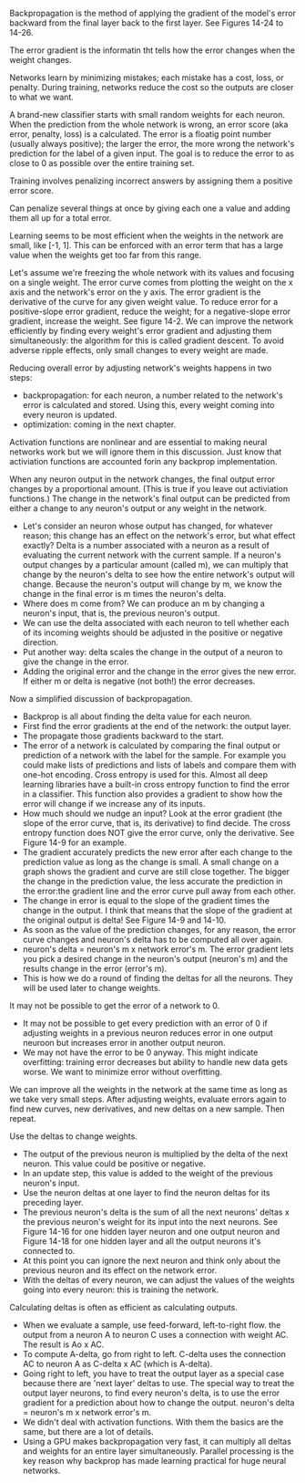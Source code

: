 Backpropagation is the method of applying the gradient of the model's error backward from the final layer back to the first layer. See Figures 14-24 to 14-26.

The error gradient is the informatin tht tells how the error changes when the weight changes.

Networks learn by minimizing mistakes; each mistake has a cost, loss, or penalty. During training, networks reduce the cost so the outputs are closer to what we want.

A brand-new classifier starts with small random weights for each neuron. When the prediction from the whole network is wrong, an error score (aka error, penalty, loss) is a calculated. The error is a floatig point number (usually always positive); the larger the error, the more wrong the network's prediction for the label of a given input. The goal is to reduce the error to as close to 0 as possible over the entire training set.

Training involves penalizing incorrect answers by assigning them a positive error score.

Can penalize several things at once by giving each one a value and adding them all up for a total error.

Learning seems to be most efficient when the weights in the network are small, like \[-1, 1\]. This can be enforced with an error term that has a large value when the weights get too far from this range.

Let's assume we're freezing the whole network with its values and focusing on a single weight. The error curve comes from plotting the weight on the x axis and the network's error on the y axis. The error gradient is the derivative of the curve for any given weight value. To reduce error for a positive-slope error gradient, reduce the weight; for a negative-slope error gradient, increase the weight. See figure 14-2. We can improve the network efficiently by finding every weight's error gradient and adjusting them simultaneously: the algorithm for this is called gradient descent. To avoid adverse ripple effects, only small changes to every weight are made.

Reducing overall error by adjusting network's weights happens in two steps: 
- backpropagation: for each neuron, a number related to the network's error is calculated and stored. Using this, every weight coming into every neuron is updated.
- optimization: coming in the next chapter.

Activation functions are nonlinear and are essential to making neural networks work but we will ignore them in this discussion. Just know that activiation functions are accounted forin any backprop implementation.

When any neuron output in the network changes, the final output error changes by a proportional amount. (This is true if you leave out activiation functions.) The change in the network's final output can be predicted from either a change to any neuron's output or any weight in the network.
- Let's consider an neuron whose output has changed, for whatever reason; this change has an effect on the network's error, but what effect exactly? Delta is a number associated with a neuron as a result of evaluating the current network with the current sample. If a neuron's output changes by a particular amount (called m), we can multiply that change by the neuron's delta to see how the entire network's output will change. Because the neuron's output will change by m, we know the change in the final error is m times the neuron's delta.
- Where does m come from? We can produce an m by changing a neuron's input, that is, the previous neuron's output.
- We can use the delta associated with each neuron to tell whether each of its incoming weights should be adjusted in the positive or negative direction.
- Put another way: delta scales the change in the output of a neuron to give the change in the error.
- Adding the original error and the change in the error gives the new error. If either m or delta is negative (not both!) the error decreases.

Now a simplified discussion of backpropagation.
- Backprop is all about finding the delta value for each neuron.
- First find the error gradients at the end of the network: the output layer.
- The propagate those gradients backward to the start.
- The error of a network is calculated by comparing the final output or prediction of a network with the label for the sample. For example you could make lists of predictions and lists of labels and compare them with one-hot encoding. Cross entropy is used for this. Almost all deep learning libraries have a built-in cross entropy function to find the error in a classifier. This function also provides a gradient to show how the error will change if we increase any of its inputs.
- How much should we nudge an input? Look at the error gradient (the slope of the error curve, that is, its derivative) to find decide. The cross entropy function does NOT give the error curve, only the derivative. See Figure 14-9 for an example.
- The gradient accurately predicts the new error after each change to the prediction value as long as the change is small. A small change on a graph shows the gradient and curve are still close together. The bigger the change in the prediction value, the less accurate the prediction in the error:the gradient line and the error curve pull away from each other.
- The change in error is equal to the slope of the gradient times the change in the output. I think that means that the slope of the gradient at the original output is delta! See Figure 14-9 and 14-10.
- As soon as the value of the prediction changes, for any reason, the error curve changes and neuron's delta has to be computed all over again.
- neuron's delta = neuron's m x network error's m. The error gradient lets you pick a desired change in the neuron's output (neuron's m) and the results change in the error (error's m).
- This is how we do a round of finding the deltas for all the neurons. They will be used later to change weights.

It may not be possible to get the error of a network to 0.
- It may not be possible to get every prediction with an error of 0 if adjusting weights in a previous neuron reduces error in one output neuroon but increases error in another output neuron.
- We may not have the error to be 0 anyway. This might indicate overfitting: training error decreases but ability to handle new data gets worse. We want to minimize error without overfitting.

We can improve all the weights in the network at the same time as long as we take very small steps. After adjusting weights, evaluate errors again to find new curves, new derivatives, and new deltas on a new sample. Then repeat.

Use the deltas to change weights.
- The output of the previous neuron is multiplied by the delta of the next neuron. This value could be positive or negative.
- In an update step, this value is added to the weight of the previous neuron's input.
- Use the neuron deltas at one layer to find the neuron deltas for its preceding layer.
- The previous neuron's delta is the sum of all the next neurons' deltas x the previous neuron's weight for its input into the next neurons. See Figure 14-16 for one hidden layer neuron and one output neuron and Figure 14-18 for one hidden layer and all the output neurons it's connected to.
- At this point you can ignore the next neuron and think only about the previous neuron and its effect on the network error.
- With the deltas of every neuron, we can adjust the values of the weights going into every neuron: this is training the network.

Calculating deltas is often as efficient as calculating outputs.
- When we evaluate a sample, use feed-forward, left-to-right flow. the output from a neuron A to neuron C uses a connection with weight AC. The result is Ao x AC.
- To compute A-delta, go from right to left. C-delta uses the connection AC to neuron A as C-delta x AC (which is A-delta). 
- Going right to left, you have to treat the output layer as a special case because there are 'next layer' deltas to use. The special way to treat the output layer neurons, to find every neuron's delta, is to use the error gradient for a prediction about how to change the output.  neuron's delta = neuron's m x network error's m.
- We didn't deal with activation functions. With them the basics are the same, but there are a lot of details.
- Using a GPU makes backpropagation very fast, it can multiply all deltas and weights for an entire layer simultaneously. Parallel processing is the key reason why backprop has made learning practical for huge neural networks.

  
